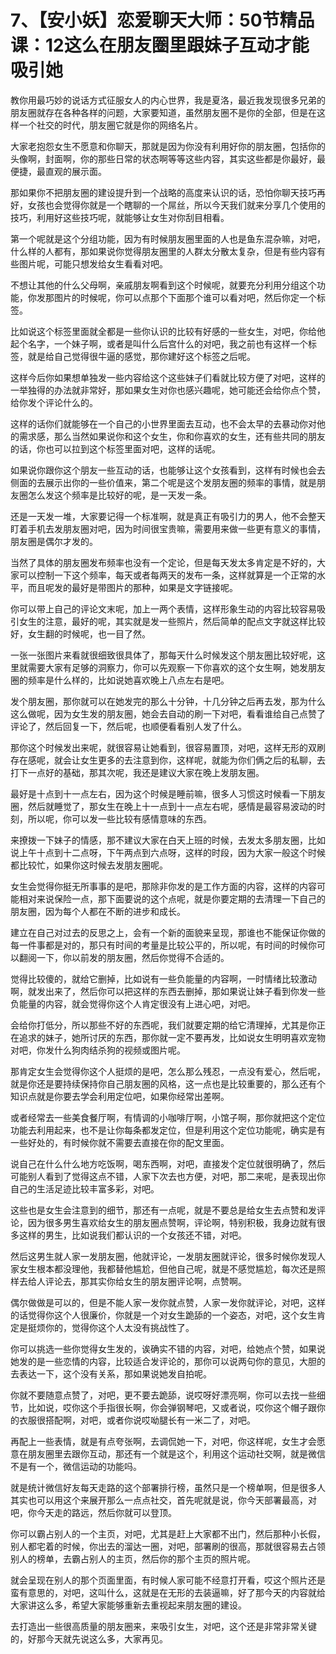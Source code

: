 # 7、【安小妖】恋爱聊天大师：50节精品课：12这么在朋友圈里跟妹子互动才能吸引她

教你用最巧妙的说话方式征服女人的内心世界，我是夏洛，最近我发现很多兄弟的朋友圈就存在各种各样的问题，大家要知道，虽然朋友圈不是你的全部，但是在这样一个社交的时代，朋友圈它就是你的网络名片。

大家老抱怨女生不愿意和你聊天，那就是因为你没有利用好你的朋友圈，包括你的头像啊，封面啊，你的那些日常的状态啊等等这些内容，其实这些都是你最好，最便捷，最直观的展示面。

那如果你不把朋友圈的建设提升到一个战略的高度来认识的话，恐怕你聊天技巧再好，女孩也会觉得你就是一个瞎聊的一个屌丝，所以今天我们就来分享几个使用的技巧，利用好这些技巧呢，就能够让女生对你刮目相看。

第一个呢就是这个分组功能，因为有时候朋友圈里面的人也是鱼东混杂嘛，对吧，什么样的人都有，那如果说你觉得朋友圈里的人群太分散太复杂，但是有些内容有些图片呢，可能只想发给女生看看对吧。

不想让其他的什么父母啊，亲戚朋友啊看到这个时候呢，就要充分利用分组这个功能，你发那图片的时候呢，你可以点那个下面那个谁可以看对吧，然后你定一个标签。

比如说这个标签里面就全都是一些你认识的比较有好感的一些女生，对吧，你给他起个名字，一个妹子啊，或者是叫什么后宫什么的对吧，我之前也有这样一个标签，就是给自己觉得很牛逼的感觉，那你建好这个标签之后呢。

这样今后你如果想单独发一些内容给这个这些妹子们看就比较方便了对吧，这样的一举独得的办法就非常好，那如果女生对你也感兴趣呢，她可能还会给你点个赞，给你发个评论什么的。

这样的话你们就能够在一个自己的小世界里面去互动，也不会太早的去暴动你对他的需求感，那么当然如果说你和这个女生，你和你喜欢的女生，还有些共同的朋友的话，你也可以拉到这个标签里面对吧，这样的话呢。

如果说你跟你这个朋友一些互动的话，也能够让这个女孩看到，这样有时候也会去侧面的去展示出你的一些价值来，第二个呢是这个发朋友圈的频率的事情，就是朋友圈怎么发这个频率是比较好的呢，是一天发一条。

还是一天发一堆，大家要记得一个标准啊，就是真正有吸引力的男人，他不会整天盯着手机去发朋友圈对吧，因为时间很宝贵嘛，需要用来做一些更有意义的事情，朋友圈是偶尔才发的。

当然了具体的朋友圈发布频率也没有一个定论，但是每天发太多肯定是不好的，大家可以控制一下这个频率，每天或者每两天的发布一条，这样就算是一个正常的水平，而且呢发的最好是带图片的那种，如果是文字链接呢。

你可以带上自己的评论文末呢，加上一两个表情，这样形象生动的内容比较容易吸引女生的注意，最好的呢，其实就是发一些照片，然后简单的配点文字就这样比较好，女生翻的时候呢，也一目了然。

一张一张图片来看就很细致很具体了，那每天什么时候发这个朋友圈比较好呢，这里就需要大家有足够的洞察力，你可以先观察一下你喜欢的这个女生啊，她发朋友圈的频率是什么样的，比如说她喜欢晚上八点左右是吧。

发个朋友圈，那你就可以在她发完的那么十分钟，十几分钟之后再去发，那为什么这么做呢，因为女生发的朋友圈，她会去自动的刷一下对吧，看看谁给自己点赞了评论了，然后回复一下，然后呢，也顺便看看别人发了什么。

那你这个时候发出来呢，就很容易让她看到，很容易置顶，对吧，这样无形的双刷存在感呢，就会让女生更多的去注意到你，这样呢，就能为你们俩之后的私聊，去打下一点好的基础，那其次呢，我还是建议大家在晚上发朋友圈。

最好是十点到十一点左右，因为这个时候是睡前嘛，很多人习惯这时候看一下朋友圈，然后就睡觉了，那女生在晚上十一点到十一点左右呢，感情是最容易波动的时刻，所以呢，你可以发一些比较有感情意味的东西。

来撩拨一下妹子的情感，那不建议大家在白天上班的时候，去发太多朋友圈，比如说上午十点到十二点呀，下午两点到六点呀，这样的时段，因为大家一般这个时候都比较忙，如果你这时候去发朋友圈呢。

女生会觉得你挺无所事事的是吧，那除非你发的是工作方面的内容，这样的内容可能相对来说保险一点，那下面要说的这个点呢，就是你要定期的去清理一下自己的朋友圈，因为每个人都在不断的进步和成长。

建立在自己对过去的反思之上，会有一个新的面貌来呈现，那谁也不能保证你做的每一件事都是对的，那只有时间的考量是比较公平的，所以呢，有时间的时候你可以翻阅一下，你以前发的朋友圈，然后你觉得不合适的。

觉得比较傻的，就给它删掉，比如说有一些负能量的内容啊，一时情绪比较激动啊，就发出来了，然后你可以把这样的东西去删掉，那如果说让妹子看到你发一些负能量的内容，就会觉得你这个人肯定很没有上进心吧，对吧。

会给你打低分，所以那些不好的东西呢，我们就要定期的给它清理掉，尤其是你正在追求的妹子，她所讨厌的东西，那你就一定不要再发，比如说女生明明喜欢宠物对吧，你发什么狗肉结杀狗的视频或图片呢。

那肯定女生会觉得你这个人挺烦的是吧，怎么那么残忍，一点没有爱心，然后呢，就是你还是要持续保持你自己朋友圈的风格，这一点也是比较重要的，那么还有个知识点就是你要去学会利用定位吧，如果你经常出差啊。

或者经常去一些美食餐厅啊，有情调的小咖啡厅啊，小馆子啊，那你就把这个定位功能去利用起来，也不是让你每条都发定位，但是利用这个定位功能呢，确实是有一些好处的，有时候你就不需要去直接在你的配文里面。

说自己在什么什么地方吃饭啊，喝东西啊，对吧，直接发个定位就很明确了，然后可能别人看到了觉得这点不错，人家下次去也方便，对吧，那二来呢，是表现出你自己的生活足迹比较丰富多彩，对吧。

这些也是女生会注意到的细节，那还有一点呢，就是不要总是给女生去点赞和发评论，因为很多男生喜欢给女生的朋友圈点赞啊，评论啊，特别积极，我身边就有很多这样的男生，比如说我们都认识的一个女孩还不错，对吧。

然后这男生就人家一发朋友圈，他就评论，一发朋友圈就评论，很多时候你发现人家女生根本都没理他，我都替他尴尬，但他自己呢，就是不感觉尴尬，每次还是照样去给人评论去，那其实你给女生的朋友圈评论啊，点赞啊。

偶尔做做是可以的，但是不能人家一发你就点赞，人家一发你就评论，对吧，这样的话觉得你这个人很廉价，你就是一个对女生跪舔的一个姿态，对吧，这个女生肯定是挺烦你的，觉得你这个人太没有挑战性了。

你可以挑选一些你觉得女生发的，诶确实不错的内容，对吧，给她点个赞，如果说她发的是一些恋情的内容，比较适合发评论的，那你可以说两句你的意见，大胆的去表达一下，这个没有关系，那如果说她发自拍呢。

你就不要随意点赞了，对吧，更不要去跪舔，说哎呀好漂亮啊，你可以去找一些细节，比如说，哎你这个手指很长啊，你会弹钢琴吧，又或者说，哎你这个帽子跟你的衣服很搭配啊，对吧，或者你说哎呦腿长有一米二了，对吧。

再配上一些表情，就是有点夸张啊，去调侃她一下，对吧，你这样呢，女生才会愿意在朋友圈里去跟你互动，那还有一个就是这个，利用这个运动社交啊，就是微信不是有一个，微信运动的功能吗。

就是统计微信好友每天走路的这个部署排行榜，虽然只是一个榜单啊，但是很多人其实也可以用这个来展开那么一点点社交，首先呢就是说，你今天部署最高，对吧，你今天走的路远，然后你就可以登顶。

你可以霸占别人的一个主页，对吧，尤其是赶上大家都不出门，然后那种小长假，别人都宅着的时候，你出去的溜达一圈，对吧，部署刷的很高，那就很容易去占领别人的榜单，去霸占别人的主页，然后你的那个主页的照片呢。

就会呈现在别人的那个页面里面，有时候人家可能不经意打开看，哎这个照片还是蛮有意思的，对吧，这叫什么，这就是在无形的去装逼嘛，好了那今天的内容就给大家讲这么多，希望大家能够重新去重视起来朋友圈的建设。

去打造出一些很高质量的朋友圈来，来吸引女生，对吧，这个还是非常非常关键的，好那今天就先说这么多，大家再见。


